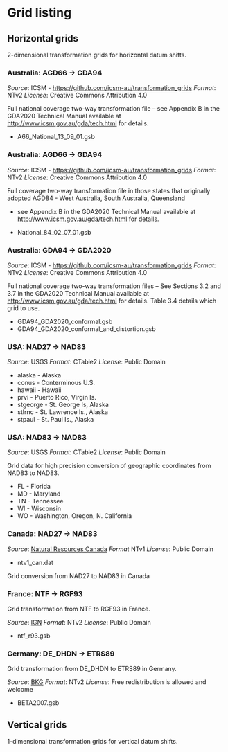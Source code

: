 # Grid listing

## Horizontal grids

2-dimensional transformation grids for horizontal datum shifts.

### Australia: AGD66 -> GDA94

*Source*: ICSM - https://github.com/icsm-au/transformation_grids
*Format*: NTv2
*License*: Creative Commons Attribution 4.0

Full national coverage two-way transformation file – see Appendix B
in the GDA2020 Technical Manual available at
http://www.icsm.gov.au/gda/tech.html for details.

* A66_National_13_09_01.gsb

### Australia: AGD66 -> GDA94

*Source*: ICSM - https://github.com/icsm-au/transformation_grids
*Format*: NTv2
*License*: Creative Commons Attribution 4.0

Full coverage two-way transformation file in those states that
originally adopted AGD84 - West Australia, South Australia, Queensland
- see Appendix B in the GDA2020 Technical Manual available at
http://www.icsm.gov.au/gda/tech.html for details.

* National_84_02_07_01.gsb

### Australia: GDA94 -> GDA2020

*Source*: ICSM - https://github.com/icsm-au/transformation_grids
*Format*: NTv2
*License*: Creative Commons Attribution 4.0

Full national coverage two-way transformation files – See Sections 3.2
and 3.7 in the GDA2020 Technical Manual available at
http://www.icsm.gov.au/gda/tech.html for details.
Table 3.4 details which grid to use.

* GDA94_GDA2020_conformal.gsb
* GDA94_GDA2020_conformal_and_distortion.gsb

### USA: NAD27 -> NAD83

*Source*: USGS
*Format*: CTable2
*License*: Public Domain

* alaska - Alaska
* conus - Conterminous U.S.
* hawaii - Hawaii
* prvi - Puerto Rico, Virgin Is.
* stgeorge - St. George Is, Alaska
* stlrnc - St. Lawrence Is., Alaska
* stpaul - St. Paul Is., Alaska

### USA: NAD83 -> NAD83

*Source*: USGS
*Format*: CTable2
*License*: Public Domain

Grid data for high precision conversion of geographic coordinates from
NAD83 to NAD83.

* FL - Florida
* MD -  Maryland
* TN - Tennessee
* WI - Wisconsin
* WO - Washington, Oregon, N. California

### Canada: NAD27 -> NAD83

*Source*: [Natural Resources Canada](http://www.nrcan.gc.ca/earth-sciences/geomatics/geodetic-reference-systems/18766)
*Format* NTv1
*License*: Public Domain
* ntv1_can.dat

Grid conversion from NAD27 to NAD83 in Canada

### France: NTF -> RGF93

Grid transformation from NTF to RGF93 in France.

*Source*: [IGN](http://www.ign.fr/)
*Format*: NTv2
*License*: Public Domain

* ntf_r93.gsb

### Germany: DE_DHDN -> ETRS89

Grid transformation from DE_DHDN to ETRS89 in Germany.

*Source*: [BKG](http://crs.bkg.bund.de/crseu/crs/descrtrans/BeTA/de_dhdn2etrs_beta.php)
*Format*: NTv2
*License*: Free redistribution is allowed and welcome

* BETA2007.gsb

## Vertical grids

1-dimensional transformation grids for vertical datum shifts.
